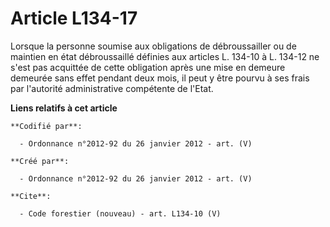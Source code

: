 # Article L134-17

Lorsque la personne soumise aux obligations de débroussailler ou de maintien en état débroussaillé définies aux articles L.
134-10 à L. 134-12 ne s'est pas acquittée de cette obligation après une mise en demeure demeurée sans effet pendant deux
mois, il peut y être pourvu à ses frais par l'autorité administrative compétente de l'Etat.

**Liens relatifs à cet article**

	**Codifié par**:

	  - Ordonnance n°2012-92 du 26 janvier 2012 - art. (V)

	**Créé par**:

	  - Ordonnance n°2012-92 du 26 janvier 2012 - art. (V)

	**Cite**:

	  - Code forestier (nouveau) - art. L134-10 (V)
